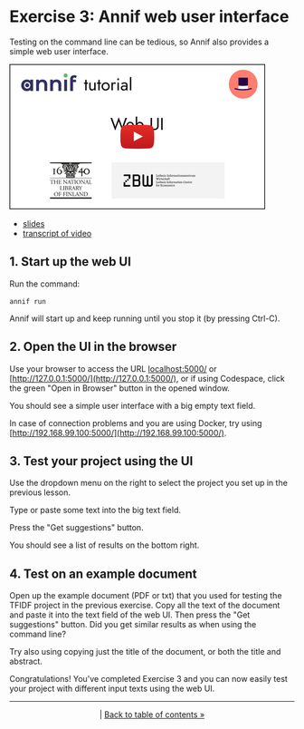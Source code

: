 # Exercise 3: Annif web user interface

Testing on the command line can be tedious, so Annif also provides a simple
web user interface.

[![Video](/img/web-ui-slides-1.png)](https://youtu.be/wkDbVnkuV6E)

- [slides](/presentations/web-ui-slides.pdf)
- [transcript of video](/transcripts/web-ui.md)

## 1. Start up the web UI

Run the command:

    annif run

Annif will start up and keep running until you stop it (by pressing Ctrl-C).

## 2. Open the UI in the browser

Use your browser to access the URL 
[localhost:5000/](http://localhost:5000/) or [http://127.0.0.1:5000/](http://127.0.0.1:5000/), or if using Codespace, click the green "Open in Browser" button in the opened window.

You should see a simple user interface with a big empty text field.

In case of connection problems and you are using Docker, try using [http://192.168.99.100:5000/](http://192.168.99.100:5000/).

## 3. Test your project using the UI

Use the dropdown menu on the right to select the project you set up in the
previous lesson.

Type or paste some text into the big text field.

Press the "Get suggestions" button.

You should see a list of results on the bottom right.

## 4. Test on an example document

Open up the example document (PDF or txt) that you used for testing the
TFIDF project in the previous exercise. Copy all the text of the document
and paste it into the text field of the web UI. Then press the "Get suggestions"
button. Did you get similar results as when using the command line?

Try also using copying just the title of the document, or both the title and
abstract.

Congratulations! You've completed Exercise 3 and you can now easily test your
project with different input texts using the web UI. 

---

<p align="center">
|
<a href="/exercises/README.md">Back to table of contents »</a>
</p>
